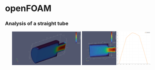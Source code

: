 # openFOAM

### Analysis of a straight tube
<div align="center">   

<img width='45%' src='https://github.com/MagnoEfren/openFOAM/blob/main/Analysis%20of%20a%20straight%20tube/screenshot_01.png' alt='#' />
<img width='45%' src='https://github.com/MagnoEfren/openFOAM/blob/main/Analysis%20of%20a%20straight%20tube/screenshot_03.png' alt='#' />

